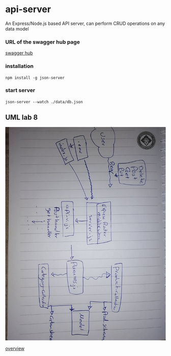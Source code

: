 # api-server
An Express/Node.js based API server,  can perform CRUD operations on any data model

### URL of the swagger hub page
[swagger hub](https://app.swaggerhub.com/apis/raghad/default-title/0.1#/)


### installation

`npm install -g json-server`

### start server

`json-server --watch ./data/db.json`

## UML lab 8 
![Image](./assets/lab9.jpg)

[overview](https://codefellows.github.io/code-401-javascript-guide/curriculum/apps-and-libraries/api-server/)
